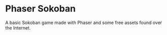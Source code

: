 # Phaser Sokoban

A basic Sokoban game made with Phaser and some free assets found over the Internet.